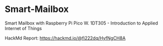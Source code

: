 # Smart-Mailbox
Smart Mailbox with Raspberry Pi Pico W. 1DT305 - Introduction to Applied Internet of Things

HackMd Report: https://hackmd.io/@fi222dq/HyfNgCH8A 
